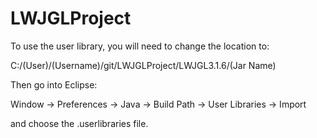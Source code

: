 # LWJGLProject

To use the user library, you will need to change the location to:
 
C:/(User)/(Username)/git/LWJGLProject/LWJGL3.1.6/(Jar Name)

Then go into Eclipse:

Window -> Preferences -> Java -> Build Path -> User Libraries -> Import

and choose the .userlibraries file.
